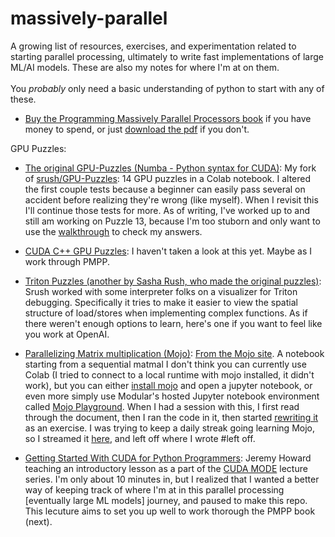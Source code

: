 # massively-parallel
A growing list of resources, exercises, and experimentation related to starting parallel processing, ultimately to write fast implementations of large ML/AI models.
These are also my notes for where I'm at on them. <br><br>
You *probably* only need a basic understanding of python to start with any of these.

- [Buy the Programming Massively Parallel Processors book](https://www.amazon.com/Programming-Massively-Parallel-Processors-Hands/dp/0323912311) if you have money to spend, or just [download the pdf](https://dokumen.pub/programming-massively-parallel-processors-a-hands-on-approach-4nbsped-9780323912310.html) if you don't.

GPU Puzzles:
- [The original GPU-Puzzles (Numba - Python syntax for CUDA)](https://github.com/philipbutler/GPU-Puzzles/tree/new_tests): My fork of [srush/GPU-Puzzles](https://github.com/srush/GPU-Puzzles): 14 GPU puzzles in a Colab notebook. I altered the first couple tests because a beginner can easily pass several on accident before realizing they're wrong (like myself). When I revisit this I'll continue those tests for more. As of writing, I've worked up to and still am working on Puzzle 13, because I'm too stuborn and only want to use the [walkthrough](https://www.youtube.com/watch?v=K4T-YwsOxrM) to check my answers.
- [CUDA C++ GPU Puzzles](https://github.com/dshah3/GPU-Puzzles): I haven't taken a look at this yet. Maybe as I work through PMPP.
- [Triton Puzzles (another by Sasha Rush, who made the original puzzles)](https://github.com/srush/Triton-Puzzles/): Srush worked with some interpreter folks on a visualizer for Triton debugging. Specifically it tries to make it easier to view the spatial structure of load/stores when implementing complex functions. As if there weren't enough options to learn, here's one if you want to feel like you work at OpenAI.

- [Parallelizing Matrix multiplication (Mojo)](https://github.com/modularml/mojo/blob/main/examples/notebooks/Matmul.ipynb):  [From the Mojo site](https://docs.modular.com/mojo/notebooks/Matmul.html). A notebook starting from a sequential matmal I don't think you can currently use Colab (I tried to connect to a local runtime with mojo installed, it didn't work), but you can either [install mojo](https://docs.modular.com/mojo/manual/get-started/#develop-in-the-mojo-playground) and open a jupyter notebook, or even more simply use Modular's hosted Jupyter notebook environment called [Mojo Playground](https://docs.modular.com/mojo/manual/get-started/#develop-in-the-mojo-playground). When I had a session with this, I first read through the document, then I ran the code in it, then started [rewriting it](https://github.com/philipbutler/hello-mojo/blob/main/MojoMatMulRewrite.ipynb) as an exercise. I was trying to keep a daily streak going learning Mojo, so I streamed it [here](https://www.youtube.com/live/raKBN8k80W4?si=K7zs4NL4CR4vmFVo), and left off where I wrote #left off.

- [Getting Started With CUDA for Python Programmers](https://www.youtube.com/watch?v=4sgKnKbR-WE): Jeremy Howard teaching an introductory lesson as a part of the [CUDA MODE](https://github.com/cuda-mode) lecture series. I'm only about 10 minutes in, but I realized that I wanted a better way of keeping track of where I'm at in this parallel processing [eventually large ML models] journey, and paused to make this repo. This lecuture aims to set you up well to work thorough the PMPP book (next).
